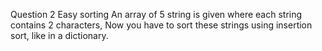 Question 2
Easy sorting
An array of 5 string is given where each string contains 2 characters, Now you have to sort these strings using insertion sort, like in a dictionary.
